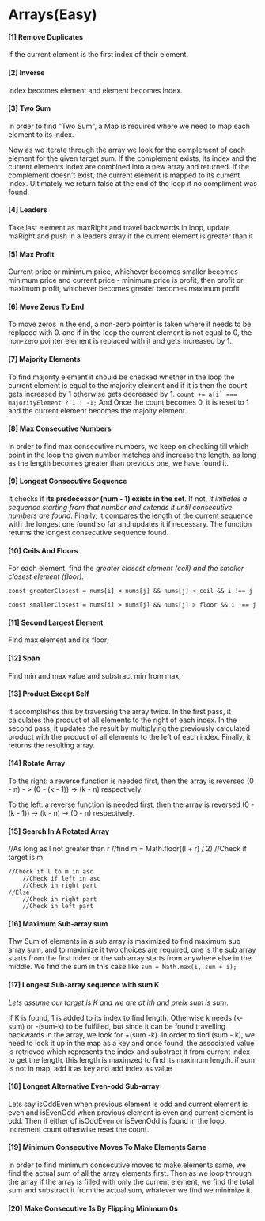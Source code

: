 # **Arrays(Easy)** 
#### [1] Remove Duplicates

If the current element is the first index of their element.

#### [2] Inverse

Index becomes element and element becomes index.

#### [3] Two Sum

In order to find "Two Sum", a Map is required where we need to map each element to its index.

Now as we iterate through the array we look for the complement of each element for the given target sum.
If the complement exists, its index and the current elements index are combined into a new array and returned.
If the complement doesn't exist, the current element is mapped to its current index.
Ultimately we return false at the end of the loop if no compliment was found.

#### [4] Leaders

Take last element as maxRight and travel backwards in loop,
update maRight and push in a leaders array if the current element is greater than it

#### [5] Max Profit

Current price or minimum price, whichever becomes smaller becomes minimum price
and current price - minimum price is profit,
then profit or maximum profit, whichever becomes greater becomes maximum profit

#### [6] Move Zeros To End

To move zeros in the end, a non-zero pointer is taken 
where it needs to be replaced with 0.
and if in the loop the current element is not equal to 0, 
the non-zero pointer element is replaced with it and gets increased by 1.

#### [7] Majority Elements

To find majority element it should be checked whether in the loop 
the current element is equal to the majority element and if it is 
then the count gets increased by 1 otherwise gets decreased by 1.
`
count += a[i] === majorityElement ? 1 : -1;
`
And Once the count becomes 0, it is reset to 1 and the
current element becomes the majoity element.


#### [8] Max Consecutive Numbers

In order to find max consecutive numbers, we keep on checking
till which point in the loop the given number matches and increase the length,
as long as the length becomes greater than previous one, we have found it. 


#### [9] Longest Consecutive Sequence

It checks if **its predecessor (num - 1) exists in the set**. If not,
*it initiates a sequence starting from that number and extends it until consecutive numbers are found*. 
Finally, it compares the length of the current sequence with the longest one found so far and updates it if necessary. The function returns the longest consecutive sequence found.

#### [10] Ceils And Floors

For each element, find the *greater closest element (ceil) and the smaller closest element (floor).* 

`const greaterClosest = nums[i] < nums[j] && nums[j] < ceil && i !== j`

`const smallerClosest = nums[i] > nums[j] && nums[j] > floor && i !== j`

#### [11] Second Largest Element

Find max element and its floor;

#### [12] Span

Find min and max value and substract min from max;

#### [13] Product Except Self

It accomplishes this by traversing the array twice. In the first pass, it calculates the product of all elements to the right of each index. In the second pass, it updates the result by multiplying the previously calculated product with the product of all elements to the left of each index. Finally, it returns the resulting array.

#### [14] Rotate Array
To the right: a reverse function is needed first, then the array is reversed 
(0 - n) - > (0 - (k - 1)) -> (k - n) respectively.

To the left: a reverse function is needed first, then the array is reversed 
(0 - (k - 1)) -> (k - n) -> (0 - n) respectively.


#### [15] Search In A Rotated Array
//As long as l not greater than r
    //find m = Math.floor((l + r) / 2)
    //Check if target is m

    //Check if l to m in asc
        //Check if left in asc
        //Check in right part
    //Else
        //Check in right part
        //Check in left part



#### [16] Maximum Sub-array sum

Thw Sum of elements in a sub array is maximized to find maximum sub array sum, 
and to maximize it two choices are required, 
one is the sub array starts from the first index or the sub array starts from anywhere else in the middle.
We find the sum in this case like 
`sum = Math.max(i, sum + i);`


#### [17] Longest Sub-array sequence with sum K

*Lets assume our target is K and we are at ith and preix sum is sum*.

If K is found, 1 is added to its index to find length.
Otherwise k needs (k-sum) or -(sum-k) to be fulfilled, 
but since it can be found travelling backwards in the array, we look for +(sum -k). In order to find (sum - k),
we need to look it up in the map as a key and once found, the associated value is retrieved which represents the index
and substract it from current index to get the length, this length is maximzed to find its maximum length.
if sum is not in map, add it as key and add index as value


#### [18] Longest Alternative Even-odd Sub-array

Lets say isOddEven when previous element is odd and current element is even
and isEvenOdd when previous element is even and current element is odd.
Then if either of isOddEven or isEvenOdd is found in the loop, increment count
otherwise reset the count.

#### [19] Minimum Consecutive Moves To Make Elements Same

In order to find minimum consecutive moves to make elements same, 
we find the actual sum of all the array elements first. Then as we loop through the array
if the array is filled with only the current element, we find the total sum and substract it from the actual sum,
whatever we find we minimize it.

#### [20] Make Consecutive 1s By Flipping Minimum 0s
